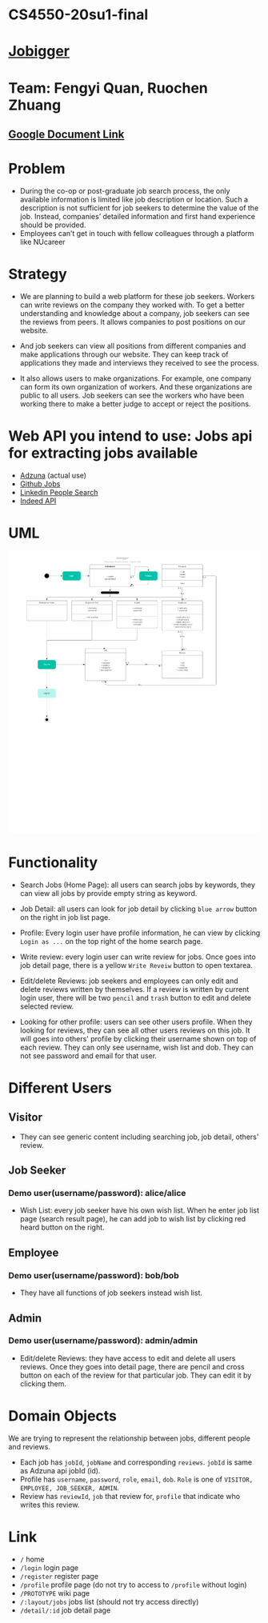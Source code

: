 # CS4550-20su1-final
# [Jobigger](https://jobigger-react2.herokuapp.com/)
# Team: Fengyi Quan, Ruochen Zhuang
## [Google Document Link](https://docs.google.com/document/d/1KFIONIMVNue0Vp0JVMilHfNbEsssDyMHjZ9Dn8Nkr8Y/edit)


# Problem 
- During the co-op or post-graduate job search process, the only available information is limited 
like job description or location. Such a description is not sufficient for job seekers to determine 
the value of the job. Instead, companies’ detailed information and first hand experience should be 
provided.
- Employees can’t get in touch with fellow colleagues through a platform like NUcareer

# Strategy
- We are planning to build a web platform for these job seekers. Workers can write reviews on the 
company they worked with. To get a better understanding and knowledge about a company, job seekers 
can see the reviews from peers. It allows companies to post positions on our website. 
- And job seekers can view all positions from different companies and make applications through our 
website. They can keep track of applications they made and interviews they received to see the 
process.

- It also allows users to make organizations. For example, one company can form its own organization
 of workers. And these organizations are public to all users. Job seekers can see the workers who 
 have been working there to make a better judge to accept or reject the positions. 

# Web API you intend to use: Jobs api for extracting jobs available
- [Adzuna](https://developer.adzuna.com/docs/search) (actual use)
- [Github Jobs](https://jobs.github.com/api)
- [Linkedin People Search](https://developer.linkedin.com/documents/people-search-api)
- [Indeed API](https://rapidapi.com/indeed/api/indeed)

# UML
![Jobigger UML](./Jobigger%20UML.png)


# Functionality
- Search Jobs (Home Page): all users can search jobs by keywords, they can view all jobs by provide 
empty string as keyword.

- Job Detail: all users can look for job detail by clicking `blue arrow` button on the right in job 
list page.

- Profile: Every login user have profile information, he can view by clicking `Login as ...` on the
top right of the home search page. 

- Write review: every login user can write review for jobs. Once goes into job detail page, there is
a yellow `Write Reveiw` button to open textarea. 

- Edit/delete Reviews: job seekers and employees can only edit and delete reviews written by 
themselves. If a review is written by current login user, there will be two `pencil` and `trash` 
button to edit and delete selected review.

- Looking for other profile: users can see other users profile. When they looking for reviews, they 
can see all other users reviews on this job. It will goes into others' profile by clicking their 
username shown on top of each review. They can only see username, wish list and dob. They can not 
see password and email for that user.

# Different Users
## Visitor
- They can see generic content including searching job, job detail, others' review. 


## Job Seeker
### Demo user(username/password): alice/alice
- Wish List: every job seeker have his own wish list. When he enter job list page (search result 
page), he can add job to wish list by clicking red heard button on the right.


## Employee
### Demo user(username/password): bob/bob
- They have all functions of job seekers instead wish list. 

## Admin
### Demo user(username/password): admin/admin
- Edit/delete Reviews: they have access to edit and delete all users reviews. Once they goes into 
detail page, there are pencil and cross button on each of the review for that particular job. They
can edit it by clicking them.

# Domain Objects
We are trying to represent the relationship between jobs, different people and reviews. 
- Each job has `jobId`, `jobName` and corresponding `reviews`. `jobId` is same as Adzuna api jobId (id).
- Profile has `username`, `password`, `role`, `email`, `dob`. `Role` is one of 
`VISITOR, EMPLOYEE, JOB_SEEKER, ADMIN`.
- Review has `reviewId`, `job` that review for, `profile` that indicate who writes this review. 

# Link
- `/` home
- `/login` login page
- `/register` register page
- `/profile` profile page (do not try to access to `/profile` without login)
- `/PROTOTYPE` wiki page
- `/:layout/jobs` jobs list (should not try access directly)
- `/detail/:id` job detail page
